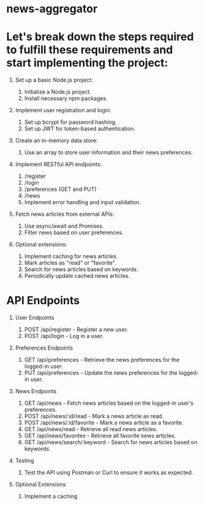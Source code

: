 # news-aggregator

# Let's break down the steps required to fulfill these requirements and start implementing the project:

1. Set up a basic Node.js project:

   1. Initialize a Node.js project.
   2. Install necessary npm packages.

2. Implement user registration and login:

   1. Set up bcrypt for password hashing.
   2. Set up JWT for token-based authentication.

3. Create an in-memory data store:

   1. Use an array to store user information and their news preferences.

4. Implement RESTful API endpoints:

    1. /register
    2. /login
    3. /preferences (GET and PUT)
    4. /news
    5. Implement error handling and input validation.

5. Fetch news articles from external APIs:

    1. Use async/await and Promises.
    2. Filter news based on user preferences.

6. Optional extensions:

    1. Implement caching for news articles.
    2. Mark articles as "read" or "favorite".
    3. Search for news articles based on keywords.
    4. Periodically update cached news articles.

# API Endpoints

1. User Endpoints

    1. POST /api/register - Register a new user.
    2. POST /api/login - Log in a user.

2. Preferences Endpoints

    1. GET /api/preferences - Retrieve the news preferences for the logged-in user.
    2. PUT /api/preferences - Update the news preferences for the logged-in user.

3. News Endpoints

    1. GET /api/news - Fetch news articles based on the logged-in user's preferences.
    2. POST /api/news/:id/read - Mark a news article as read.
    3. POST /api/news/:id/favorite - Mark a news article as a favorite.
    4. GET /api/news/read - Retrieve all read news articles.
    5. GET /api/news/favorites - Retrieve all favorite news articles.
    6. GET /api/news/search/:keyword - Search for news articles based on keywords.

4. Testing

    1. Test the API using Postman or Curl to ensure it works as expected.

5. Optional Extensions

    1. Implement a caching    